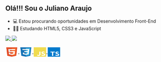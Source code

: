 ## Olá!!! Sou o Juliano Araujo
- 💻 Estou procurando oportunidades em Desenvolvimento Front-End
- 👨‍🎓 Estudando HTML5, CSS3 e JavaScript

<div align = "centro">
  <a href="https://github.com/araujo-juliano">
  <img height="180em" src="https://github-readme-stats.vercel.app/api?username=araujo-juliano&show_icons=true&theme=aura&include_all_commits=true&count_private=true"/>
  <img height="180em" src="https://github-readme-stats.vercel.app/api/top-langs/?username=araujo-juliano&layout=compact&langs_count=7&theme=aura"/>
</div>
<div style="display: inline_block"><br>
  <img align="center" alt="Juh-HTML" height="30" width="40" src="https://raw.githubusercontent.com/devicons/devicon/master/icons/html5/html5-original.svg">
  <img align="center" alt="Juh-CSS" height="30" width="40" src="https://raw.githubusercontent.com/devicons/devicon/master/icons/css3/css3-original.svg">
  <img align="center" alt="Juh-Js" height="30" width="40" src="https://raw.githubusercontent.com/devicons/devicon/master/icons/javascript/javascript-plain.svg">
  <img align="center" alt="Juh-Ts" height="30" width="40" src="https://raw.githubusercontent.com/devicons/devicon/master/icons/typescript/typescript-original.svg">
</div>
